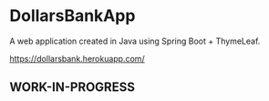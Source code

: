 # DollarsBankApp

A web application created in Java using Spring Boot + ThymeLeaf. 

https://dollarsbank.herokuapp.com/

## **WORK-IN-PROGRESS**

